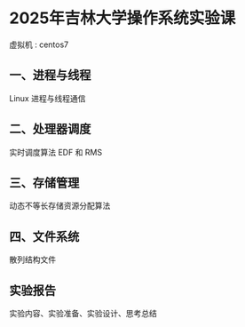# 2025年吉林大学操作系统实验课

虚拟机 : centos7

## 一、进程与线程

Linux 进程与线程通信

## 二、处理器调度

实时调度算法 EDF 和 RMS

## 三、存储管理

动态不等长存储资源分配算法

## 四、文件系统

散列结构文件

## 实验报告

实验内容、实验准备、实验设计、思考总结
